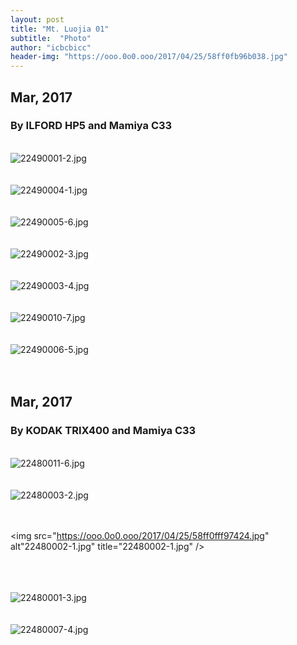 ```yaml
---
layout: post
title: "Mt. Luojia 01"
subtitle:  "Photo"
author: "icbcbicc"
header-img: "https://ooo.0o0.ooo/2017/04/25/58ff0fb96b038.jpg"
---
```



## Mar, 2017
### By ILFORD HP5 and Mamiya C33

<br>

<img src="https://ooo.0o0.ooo/2017/04/25/58ff0f7494432.jpg" alt="22490001-2.jpg" title="22490001-2.jpg" />

<br>
<br>
<br>

<img src="https://ooo.0o0.ooo/2017/04/25/58ff0f955f578.jpg" alt="22490004-1.jpg" title="22490004-1.jpg" />

<br>
<br>
<br>

<img src="https://ooo.0o0.ooo/2017/04/25/58ff0f96179db.jpg" alt="22490005-6.jpg" title="22490005-6.jpg" />

<br>
<br>
<br>

<img src="https://ooo.0o0.ooo/2017/04/25/58ff0f961aac8.jpg" alt="22490002-3.jpg" title="22490002-3.jpg" />

<br>
<br>
<br>

<img src="https://ooo.0o0.ooo/2017/04/25/58ff0f9f31919.jpg" alt="22490003-4.jpg" title="22490003-4.jpg" />

<br>
<br>
<br>

<img src="https://ooo.0o0.ooo/2017/04/25/58ff0fabbb8d0.jpg" alt="22490010-7.jpg" title="22490010-7.jpg" />

<br>
<br>
<br>

<img src="https://ooo.0o0.ooo/2017/04/25/58ff0fb96b038.jpg" alt="22490006-5.jpg" title="22490006-5.jpg" />

<br>
<br>
<br>

## Mar, 2017
### By KODAK TRIX400 and Mamiya C33

<br>

<img src="https://ooo.0o0.ooo/2017/04/25/58ff0fffdcaf0.jpg" alt="22480011-6.jpg" title="22480011-6.jpg" />

<br>
<br>
<br>

<img src="https://ooo.0o0.ooo/2017/04/25/58ff0fff71181.jpg" alt="22480003-2.jpg" title="22480003-2.jpg" />

<br>
<br>
<br>

<img src="https://ooo.0o0.ooo/2017/04/25/58ff0fff97424.jpg" alt"22480002-1.jpg" title="22480002-1.jpg" />

<br>
<br>
<br>

<img src="https://ooo.0o0.ooo/2017/04/25/58ff0fffd77b8.jpg" alt="22480001-3.jpg" title="22480001-3.jpg" />

<br>
<br>
<br>

<img src="https://ooo.0o0.ooo/2017/04/25/58ff0ffc7fa1f.jpg" alt="22480007-4.jpg" title="22480007-4.jpg" />

<br>
